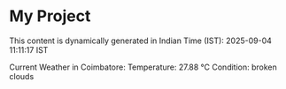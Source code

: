 # My Project

This content is dynamically generated in Indian Time (IST): 2025-09-04 11:11:17 IST


Current Weather in Coimbatore:
Temperature: 27.88 °C
Condition: broken clouds
